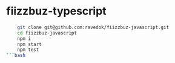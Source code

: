 # fiizzbuz-typescript

````bash
    git clone git@github.com:ravedok/fiizzbuz-javascript.git
    cd fiizzbuz-javascript
    npm i
    npm start
    npm test
```bash
````

